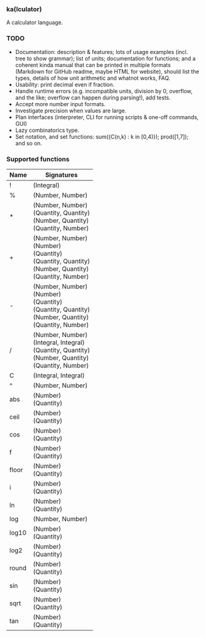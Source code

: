 ### ka(lculator)
A calculator language.

### TODO
* Documentation: description & features; lots of usage examples (incl. tree to show grammar); list of units; documentation for functions; and a coherent kinda manual that can be printed in multiple formats (Markdown for GitHub readme, maybe HTML for website), should list the types, details of how unit arithmetic and whatnot works, FAQ.
* Usability: print decimal even if fraction.
* Handle runtime errors (e.g. incompatible units, division by 0, overflow, and the like; overflow can happen during parsing!), add tests.
* Accept more number input formats. 
* Investigate precision when values are large.
* Plan interfaces (interpreter, CLI for running scripts & one-off commands, GUI)
* Lazy combinatorics type.
* Set notation, and set functions: sum({C(n,k) : k in [0,4)}); prod([1,7]); and so on.

### Supported functions

| Name | Signatures |
| --- | --- |
| ! | (Integral) |
| % | (Number, Number) |
| * | (Number, Number)<br/>(Quantity, Quantity)<br/>(Number, Quantity)<br/>(Quantity, Number) |
| + | (Number, Number)<br/>(Number)<br/>(Quantity)<br/>(Quantity, Quantity)<br/>(Number, Quantity)<br/>(Quantity, Number) |
| - | (Number, Number)<br/>(Number)<br/>(Quantity)<br/>(Quantity, Quantity)<br/>(Number, Quantity)<br/>(Quantity, Number) |
| / | (Number, Number)<br/>(Integral, Integral)<br/>(Quantity, Quantity)<br/>(Number, Quantity)<br/>(Quantity, Number) |
| C | (Integral, Integral) |
| ^ | (Number, Number) |
| abs | (Number)<br/>(Quantity) |
| ceil | (Number)<br/>(Quantity) |
| cos | (Number)<br/>(Quantity) |
| f | (Number)<br/>(Quantity) |
| floor | (Number)<br/>(Quantity) |
| i | (Number)<br/>(Quantity) |
| ln | (Number)<br/>(Quantity) |
| log | (Number, Number) |
| log10 | (Number)<br/>(Quantity) |
| log2 | (Number)<br/>(Quantity) |
| round | (Number)<br/>(Quantity) |
| sin | (Number)<br/>(Quantity) |
| sqrt | (Number)<br/>(Quantity) |
| tan | (Number)<br/>(Quantity) |

